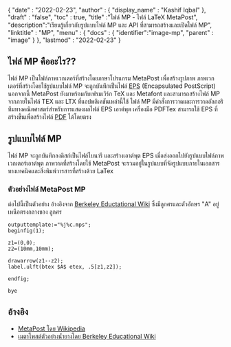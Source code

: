 {
  "date" : "2022-02-23",
  "author" : {
    "display_name" : "Kashif Iqbal"
},
  "draft" : "false",
  "toc" : true,
  "title" :"ไฟล์ MP - ไฟล์ LaTeX MetaPost",
  "description":"เรียนรู้เกี่ยวกับรูปแบบไฟล์ MP และ API ที่สามารถสร้างและเปิดไฟล์ MP",
  "linktitle" : "MP",
  "menu" : {
    "docs" : {
      "identifier":"image-mp",
      "parent" : "image"
}
},
  "lastmod" : "2022-02-23"
}

## ไฟล์ MP คืออะไร??

ไฟล์ MP เป็นไฟล์ภาพเวกเตอร์ที่สร้างโดยภาษาโปรแกรม MetaPost เพื่อสร้างรูปภาพ ภาพเวกเตอร์ที่สร้างโดยใช้รูปแบบไฟล์ MP จะถูกบันทึกเป็นไฟล์ [EPS](/th/page-description-language/eps/) (Encapsulated PostScript) นอกจากนี้ MetaPost ยังมาพร้อมกับเฟรมเวิร์ก TeX และ Metafont และสามารถสร้างไฟล์ MP จากภายในไฟล์ TEX และ LTX ที่แอปพลิเคชันเหล่านี้ใช้ ไฟล์ MP มีคำสั่งการวาดและการวาดอัลกอริทึมทางคณิตศาสตร์สำหรับการแสดงผลไฟล์ EPS เอาต์พุต เครื่องมือ PDFTex สามารถใช้ EPS ที่สร้างขึ้นเพื่อสร้างไฟล์ [PDF](/th/pdf/) ได้โดยตรง

## รูปแบบไฟล์ MP

ไฟล์ MP จะถูกบันทึกลงดิสก์เป็นไฟล์ไบนารี และสร้างเอาต์พุต EPS เมื่อส่งออกไปยังรูปแบบไฟล์ภาพเวกเตอร์เอาต์พุต ภาพวาดที่สร้างโดยใช้ MetaPost จะรวมอยู่ในรูปแบบที่จัดรูปแบบภายในเอกสารทางเทคนิคและสิ่งพิมพ์วารสารที่สร้างด้วย LaTex

### ตัวอย่างไฟล์ MetaPost MP

ต่อไปนี้เป็นตัวอย่าง อ้างอิงจาก [Berkeley Eductational Wiki](https://math.berkeley.edu/computing/wiki/index.php/Latex_sample_metapost) ซึ่งมีลูกศรและตัวอักษร "A" อยู่เหนือตรงกลางของ ลูกศร

```
outputtemplate:="%j%c.mps";
beginfig(1);

z1=(0,0);
z2=(10mm,10mm);

drawarrow(z1--z2);
label.ulft(btex $A$ etex, .5[z1,z2]);

endfig;

bye
```
## อ้างอิง ##

* [MetaPost โดย Wikipedia](https://en.wikipedia.org/wiki/MetaPost)
* [เมตาโพสต์ตัวอย่างน้ำยางโดย Berkeley Educational Wiki](https://math.berkeley.edu/computing/wiki/index.php/Latex_sample_metapost)

